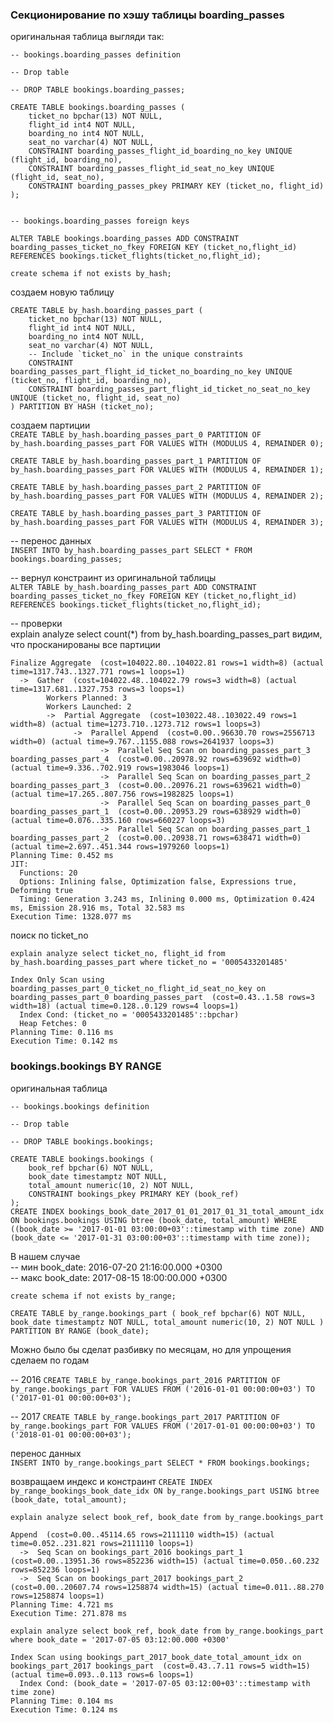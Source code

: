 ### Секционирование по хэшу таблицы boarding_passes

оригинальная таблица выгляди так:  
```
-- bookings.boarding_passes definition

-- Drop table

-- DROP TABLE bookings.boarding_passes;

CREATE TABLE bookings.boarding_passes (
	ticket_no bpchar(13) NOT NULL,
	flight_id int4 NOT NULL,
	boarding_no int4 NOT NULL,
	seat_no varchar(4) NOT NULL,
	CONSTRAINT boarding_passes_flight_id_boarding_no_key UNIQUE (flight_id, boarding_no),
	CONSTRAINT boarding_passes_flight_id_seat_no_key UNIQUE (flight_id, seat_no),
	CONSTRAINT boarding_passes_pkey PRIMARY KEY (ticket_no, flight_id)
);


-- bookings.boarding_passes foreign keys

ALTER TABLE bookings.boarding_passes ADD CONSTRAINT boarding_passes_ticket_no_fkey FOREIGN KEY (ticket_no,flight_id) REFERENCES bookings.ticket_flights(ticket_no,flight_id);

```





`create schema if not exists by_hash;`

создаем новую таблицу  
```
CREATE TABLE by_hash.boarding_passes_part (
	ticket_no bpchar(13) NOT NULL,
	flight_id int4 NOT NULL,
	boarding_no int4 NOT NULL,
	seat_no varchar(4) NOT NULL,
	-- Include `ticket_no` in the unique constraints
	CONSTRAINT boarding_passes_part_flight_id_ticket_no_boarding_no_key UNIQUE (ticket_no, flight_id, boarding_no),
	CONSTRAINT boarding_passes_part_flight_id_ticket_no_seat_no_key UNIQUE (ticket_no, flight_id, seat_no)
) PARTITION BY HASH (ticket_no);

```

создаем партиции  
`CREATE TABLE by_hash.boarding_passes_part_0 PARTITION OF by_hash.boarding_passes_part
FOR VALUES WITH (MODULUS 4, REMAINDER 0);`

`CREATE TABLE by_hash.boarding_passes_part_1 PARTITION OF by_hash.boarding_passes_part
FOR VALUES WITH (MODULUS 4, REMAINDER 1);`

`CREATE TABLE by_hash.boarding_passes_part_2 PARTITION OF by_hash.boarding_passes_part
FOR VALUES WITH (MODULUS 4, REMAINDER 2);`

`CREATE TABLE by_hash.boarding_passes_part_3 PARTITION OF by_hash.boarding_passes_part
FOR VALUES WITH (MODULUS 4, REMAINDER 3);`


-- перенос данных  
`INSERT INTO by_hash.boarding_passes_part SELECT * FROM bookings.boarding_passes;`


-- вернул констраинт из оригинальной таблицы  
`ALTER TABLE by_hash.boarding_passes_part ADD CONSTRAINT boarding_passes_ticket_no_fkey FOREIGN KEY (ticket_no,flight_id) REFERENCES bookings.ticket_flights(ticket_no,flight_id);`


-- проверки  
explain analyze select count(*) from  by_hash.boarding_passes_part
видим, что просканированы все партиции

```
Finalize Aggregate  (cost=104022.80..104022.81 rows=1 width=8) (actual time=1317.743..1327.771 rows=1 loops=1)
  ->  Gather  (cost=104022.48..104022.79 rows=3 width=8) (actual time=1317.681..1327.753 rows=3 loops=1)
        Workers Planned: 3
        Workers Launched: 2
        ->  Partial Aggregate  (cost=103022.48..103022.49 rows=1 width=8) (actual time=1273.710..1273.712 rows=1 loops=3)
              ->  Parallel Append  (cost=0.00..96630.70 rows=2556713 width=0) (actual time=9.767..1155.088 rows=2641937 loops=3)
                    ->  Parallel Seq Scan on boarding_passes_part_3 boarding_passes_part_4  (cost=0.00..20978.92 rows=639692 width=0) (actual time=9.336..702.919 rows=1983046 loops=1)
                    ->  Parallel Seq Scan on boarding_passes_part_2 boarding_passes_part_3  (cost=0.00..20976.21 rows=639621 width=0) (actual time=17.265..807.756 rows=1982825 loops=1)
                    ->  Parallel Seq Scan on boarding_passes_part_0 boarding_passes_part_1  (cost=0.00..20953.29 rows=638929 width=0) (actual time=0.076..335.160 rows=660227 loops=3)
                    ->  Parallel Seq Scan on boarding_passes_part_1 boarding_passes_part_2  (cost=0.00..20938.71 rows=638471 width=0) (actual time=2.697..451.344 rows=1979260 loops=1)
Planning Time: 0.452 ms
JIT:
  Functions: 20
  Options: Inlining false, Optimization false, Expressions true, Deforming true
  Timing: Generation 3.243 ms, Inlining 0.000 ms, Optimization 0.424 ms, Emission 28.916 ms, Total 32.583 ms
Execution Time: 1328.077 ms
```



поиск по ticket_no  

`explain analyze select ticket_no, flight_id from  by_hash.boarding_passes_part
where ticket_no = '0005433201485'`


```
Index Only Scan using boarding_passes_part_0_ticket_no_flight_id_seat_no_key on boarding_passes_part_0 boarding_passes_part  (cost=0.43..1.58 rows=3 width=18) (actual time=0.128..0.129 rows=4 loops=1)
  Index Cond: (ticket_no = '0005433201485'::bpchar)
  Heap Fetches: 0
Planning Time: 0.116 ms
Execution Time: 0.142 ms
```


### bookings.bookings BY RANGE
оригинальная таблица  

```
-- bookings.bookings definition

-- Drop table

-- DROP TABLE bookings.bookings;

CREATE TABLE bookings.bookings (
	book_ref bpchar(6) NOT NULL,
	book_date timestamptz NOT NULL,
	total_amount numeric(10, 2) NOT NULL,
	CONSTRAINT bookings_pkey PRIMARY KEY (book_ref)
);
CREATE INDEX bookings_book_date_2017_01_01_2017_01_31_total_amount_idx ON bookings.bookings USING btree (book_date, total_amount) WHERE ((book_date >= '2017-01-01 03:00:00+03'::timestamp with time zone) AND (book_date <= '2017-01-31 03:00:00+03'::timestamp with time zone));
```


В нашем случае  
-- мин  book_date: 2016-07-20 21:16:00.000 +0300  
-- макс book_date: 2017-08-15 18:00:00.000 +0300  

`create schema if not exists by_range;`


`CREATE TABLE by_range.bookings_part (
    book_ref bpchar(6) NOT NULL,
    book_date timestamptz NOT NULL,
    total_amount numeric(10, 2) NOT NULL
) PARTITION BY RANGE (book_date);`


Можно было бы сделат разбивку по месяцам, но для упрощения сделаем по годам  

-- 2016 
`CREATE TABLE by_range.bookings_part_2016 PARTITION OF by_range.bookings_part
FOR VALUES FROM ('2016-01-01 00:00:00+03') TO ('2017-01-01 00:00:00+03');`

-- 2017
`CREATE TABLE by_range.bookings_part_2017 PARTITION OF by_range.bookings_part
FOR VALUES FROM ('2017-01-01 00:00:00+03') TO ('2018-01-01 00:00:00+03');`




перенос данных  
`INSERT INTO by_range.bookings_part SELECT * FROM bookings.bookings;`  

возвращаем индекс и констраинт
`CREATE INDEX by_range_bookings_book_date_idx ON by_range.bookings_part USING btree (book_date, total_amount);`  






`explain analyze select book_ref, book_date from by_range.bookings_part`  
```
Append  (cost=0.00..45114.65 rows=2111110 width=15) (actual time=0.052..231.821 rows=2111110 loops=1)
  ->  Seq Scan on bookings_part_2016 bookings_part_1  (cost=0.00..13951.36 rows=852236 width=15) (actual time=0.050..60.232 rows=852236 loops=1)
  ->  Seq Scan on bookings_part_2017 bookings_part_2  (cost=0.00..20607.74 rows=1258874 width=15) (actual time=0.011..88.270 rows=1258874 loops=1)
Planning Time: 4.721 ms
Execution Time: 271.878 ms
```

`explain analyze select book_ref, book_date from by_range.bookings_part
where book_date = '2017-07-05 03:12:00.000 +0300'`  

```
Index Scan using bookings_part_2017_book_date_total_amount_idx on bookings_part_2017 bookings_part  (cost=0.43..7.11 rows=5 width=15) (actual time=0.093..0.113 rows=6 loops=1)
  Index Cond: (book_date = '2017-07-05 03:12:00+03'::timestamp with time zone)
Planning Time: 0.104 ms
Execution Time: 0.124 ms
```
